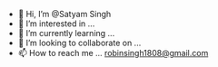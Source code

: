 - 👋 Hi, I’m @Satyam Singh
- 👀 I’m interested in ...
- 🌱 I’m currently learning ...
- 💞️ I’m looking to collaborate on ...
- 📫 How to reach me ... robinsingh1808@gmail.com

<!---
robinsingh1808/robinsingh1808 is a ✨ special ✨ repository because its `README.md` (this file) appears on your GitHub profile.
You can click the Preview link to take a look at your changes.
--->
